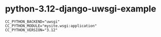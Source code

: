 # python-3.12-django-uwsgi-example

```
CC_PYTHON_BACKEND="uwsgi"
CC_PYTHON_MODULE="mysite.wsgi:application"
CC_PYTHON_VERSION="3.12"
```

